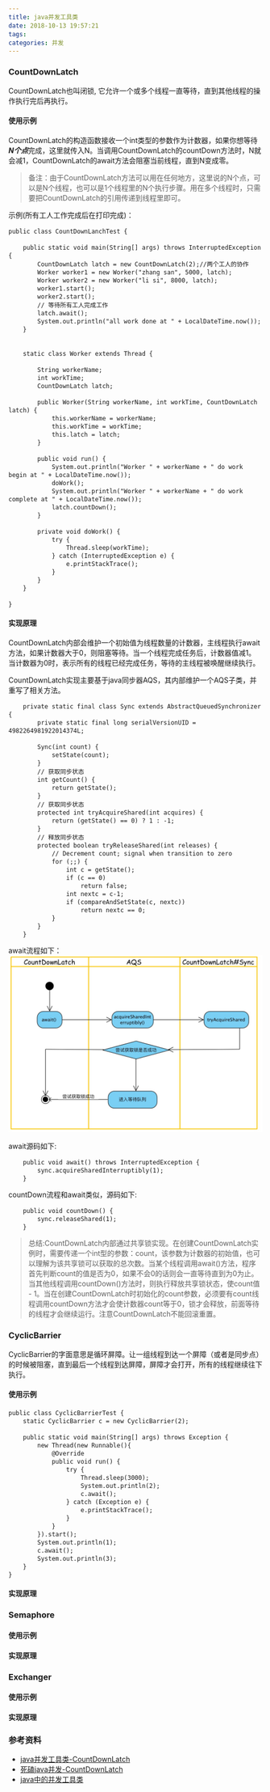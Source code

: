 ```yaml
---
title: java并发工具类
date: 2018-10-13 19:57:21
tags:
categories: 并发
---
```

### CountDownLatch
CountDownLatch也叫闭锁, 它允许一个或多个线程一直等待，直到其他线程的操作执行完后再执行。

#### 使用示例

CountDownLatch的构造函数接收一个int类型的参数作为计数器，如果你想等待***N个点***完成，这里就传入N。当调用CountDownLatch的countDown方法时，N就会减1，CountDownLatch的await方法会阻塞当前线程，直到N变成零。

> 备注：由于CountDownLatch方法可以用在任何地方，这里说的N个点，可以是N个线程，也可以是1个线程里的N个执行步骤。用在多个线程时，只需要把CountDownLatch的引用传递到线程里即可。

示例(所有工人工作完成后在打印完成)：
``` 
public class CountDownLanchTest {
    
    public static void main(String[] args) throws InterruptedException {
        CountDownLatch latch = new CountDownLatch(2);//两个工人的协作
        Worker worker1 = new Worker("zhang san", 5000, latch);
        Worker worker2 = new Worker("li si", 8000, latch);
        worker1.start();
        worker2.start();
        // 等待所有工人完成工作
        latch.await();
        System.out.println("all work done at " + LocalDateTime.now());
    }


    static class Worker extends Thread {

        String workerName;
        int workTime;
        CountDownLatch latch;

        public Worker(String workerName, int workTime, CountDownLatch latch) {
            this.workerName = workerName;
            this.workTime = workTime;
            this.latch = latch;
        }

        public void run() {
            System.out.println("Worker " + workerName + " do work begin at " + LocalDateTime.now());
            doWork();
            System.out.println("Worker " + workerName + " do work complete at " + LocalDateTime.now());
            latch.countDown();
        }

        private void doWork() {
            try {
                Thread.sleep(workTime);
            } catch (InterruptedException e) {
                e.printStackTrace();
            }
        }
    }

}
```

#### 实现原理
CountDownLatch内部会维护一个初始值为线程数量的计数器，主线程执行await方法，如果计数器大于0，则阻塞等待。当一个线程完成任务后，计数器值减1。当计数器为0时，表示所有的线程已经完成任务，等待的主线程被唤醒继续执行。

CountDownLatch实现主要基于java同步器AQS，其内部维护一个AQS子类，并重写了相关方法。
``` 
    private static final class Sync extends AbstractQueuedSynchronizer {
        private static final long serialVersionUID = 4982264981922014374L;

        Sync(int count) {
            setState(count);
        }
        // 获取同步状态
        int getCount() {
            return getState();
        }
        // 获取同步状态
        protected int tryAcquireShared(int acquires) {
            return (getState() == 0) ? 1 : -1;
        }
        // 释放同步状态
        protected boolean tryReleaseShared(int releases) {
            // Decrement count; signal when transition to zero
            for (;;) {
                int c = getState();
                if (c == 0)
                    return false;
                int nextc = c-1;
                if (compareAndSetState(c, nextc))
                    return nextc == 0;
            }
        }
    }
```
await流程如下：
![](/images/CountDownLatch_await.jpg)

await源码如下:
``` 
    public void await() throws InterruptedException {
        sync.acquireSharedInterruptibly(1);
    }
```
countDown流程和await类似，源码如下:
``` 
    public void countDown() {
        sync.releaseShared(1);
    }
```

>总结:CountDownLatch内部通过共享锁实现。在创建CountDownLatch实例时，需要传递一个int型的参数：count，该参数为计数器的初始值，也可以理解为该共享锁可以获取的总次数。当某个线程调用await()方法，程序首先判断count的值是否为0，如果不会0的话则会一直等待直到为0为止。当其他线程调用countDown()方法时，则执行释放共享锁状态，使count值 - 1。当在创建CountDownLatch时初始化的count参数，必须要有count线程调用countDown方法才会使计数器count等于0，锁才会释放，前面等待的线程才会继续运行。注意CountDownLatch不能回滚重置。

### CyclicBarrier

CyclicBarrier的字面意思是循环屏障。让一组线程到达一个屏障（或者是同步点）的时候被阻塞，直到最后一个线程到达屏障，屏障才会打开，所有的线程继续往下执行。

#### 使用示例
``` 
public class CyclicBarrierTest {
    static CyclicBarrier c = new CyclicBarrier(2);
    
    public static void main(String[] args) throws Exception {
        new Thread(new Runnable(){
            @Override
            public void run() {
                try {
                    Thread.sleep(3000);
                    System.out.println(2);
                    c.await();
                } catch (Exception e) {
                    e.printStackTrace();
                }
            }
        }).start();
        System.out.println(1);
        c.await();
        System.out.println(3);
    }
}
```
#### 实现原理


### Semaphore
#### 使用示例
#### 实现原理


### Exchanger
#### 使用示例
#### 实现原理




### 参考资料
- [java并发工具类-CountDownLatch](https://juejin.im/post/5af3c17f51882567113b37d0)
- [死磕java并发-CountDownLatch](http://cmsblogs.com/?p=2253)
- [java中的并发工具类](https://www.jianshu.com/p/3cdeda81c517)